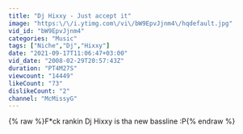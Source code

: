 ```yaml
---
title: "Dj Hixxy - Just accept it"
image: "https:\/\/i.ytimg.com\/vi\/bW9EpvJjnm4\/hqdefault.jpg"
vid_id: "bW9EpvJjnm4"
categories: "Music"
tags: ["Niche","Dj","Hixxy"]
date: "2021-09-17T11:06:47+03:00"
vid_date: "2008-02-29T20:57:43Z"
duration: "PT4M27S"
viewcount: "14449"
likeCount: "73"
dislikeCount: "2"
channel: "McMissyG"
---
```

{% raw %}F*ck rankin Dj Hixxy is tha new bassline :P{% endraw %}
